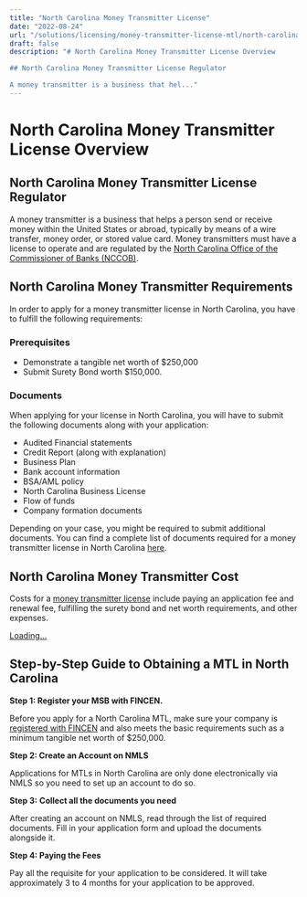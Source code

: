 ```yaml
---
title: "North Carolina Money Transmitter License"
date: "2022-08-24"
url: "/solutions/licensing/money-transmitter-license-mtl/north-carolina-money-transmitter-license/"
draft: false
description: "# North Carolina Money Transmitter License Overview

## North Carolina Money Transmitter License Regulator

A money transmitter is a business that hel..."
---
```


# North Carolina Money Transmitter License Overview

## North Carolina Money Transmitter License Regulator

A money transmitter is a business that helps a person send or receive money within the United States or abroad, typically by means of a wire transfer, money order, or stored value card. Money transmitters must have a license to operate and are regulated by the [North Carolina Office of the Commissioner of Banks (NCCOB)](https://www.nccob.gov/public/).

## North Carolina Money Transmitter Requirements

In order to apply for a money transmitter license in North Carolina, you have to fulfill the following requirements:

### Prerequisites

  * Demonstrate a tangible net worth of $250,000
  * Submit Surety Bond worth $150,000.

### Documents

When applying for your license in North Carolina, you will have to submit the following documents along with your application:

  * Audited Financial statements
  * Credit Report (along with explanation)
  * Business Plan
  * Bank account information
  * BSA/AML policy
  * North Carolina Business License
  * Flow of funds
  * Company formation documents

Depending on your case, you might be required to submit additional documents. You can find a complete list of documents required for a money transmitter license in North Carolina [here](https://faisalkhan.com/documents-required-for-money-transmitter-license/).

## North Carolina Money Transmitter Cost

Costs for a [money transmitter license](https://faisalkhan.com/solutions/licensing/what-is-a-money-transmitter-license/) include paying an application fee and renewal fee, fulfilling the surety bond and net worth requirements, and other expenses. 

[Loading...](https://fkhan.gumroad.com/l/north-carolina-money-transmitter-license-cost)

## Step-by-Step Guide to Obtaining a MTL in North Carolina

**Step 1: Register your MSB with FINCEN.**

Before you apply for a North Carolina MTL, make sure your company is [registered with FINCEN](https://faisalkhan.com/knowledge-hub/resources-and-references/fincen-registration/) and also meets the basic requirements such as a minimum tangible net worth of $250,000.

**Step 2: Create an Account on NMLS**

Applications for MTLs in North Carolina are only done electronically via NMLS so you need to set up an account to do so.

**Step 3:** **Collect all the documents you need**

After creating an account on NMLS, read through the list of required documents. Fill in your application form and upload the documents alongside it.

**Step 4: Paying the Fees**

Pay all the requisite for your application to be considered. It will take approximately 3 to 4 months for your application to be approved.